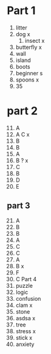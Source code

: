 # Part  1 
1. litter 
2. dog x 
	1. insect  x
3. butterfly x 
4. wall 
5. island  
6. boots  
7. beginner s 
8. spoons  x 
9. 35  

# part 2  
11. A 
12. A C  x 
13. B  
14. B  
15. A  
16. B  ?  x 
17. C  
18. B 
19. D   
20. E  
## part 3  
21. A  
22. B 
23. B   
24. A   
25. C 
26. C 
27. A  
28. B x 
29. F
30. C 
Part 4  
31. puzzle  
32. logic  
33. confusion 
34. clam x 
35. stone 
36. asdsa x 
37. tree  
38. stress  x 
39. stick x 
40. anxiety  

